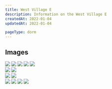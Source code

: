```yaml
---
title: West Village E
description: Information on the West Village E
createdAt: 2022-01-04
updatedAt: 2022-01-04

pageType: dorm
---
```


## Images

<Expandable title="Quad singles" icon="image">
  <div className="grid grid-cols-1 md:grid-cols-2 lg:grid-cols-2 gap-base">
    <Image src={"/housing/west-village-e/quad-singles-a-1.png"} height={1592} width={2120} quality={50} /> 
    <Image src={"/housing/west-village-e/quad-singles-a-2.png"} height={1592} width={2120} quality={50} /> 
    <Image src={"/housing/west-village-e/quad-singles-a-3.png"} height={1592} width={2120} quality={50} /> 
    <Image src={"/housing/west-village-e/quad-singles-a-4.png"} height={1592} width={2120} quality={50} /> 
    <Image src={"/housing/west-village-e/quad-singles-a-5.png"} height={1592} width={2120} quality={50} /> 
  </div>
</Expandable>

<Expandable title="Quad singles" icon="image">
  <div className="grid grid-cols-1 md:grid-cols-2 lg:grid-cols-2 gap-base">
    <Image src={"/housing/west-village-e/quad-singles-b-1.png"} height={1590} width={1188} quality={50} /> 
    <Image src={"/housing/west-village-e/quad-singles-b-2.png"} height={1590} width={1188} quality={50} /> 
  </div>
</Expandable>

<Expandable title="Studio single" icon="image">
  <div className="grid grid-cols-1 md:grid-cols-2 lg:grid-cols-2 gap-base">
    <Image src={"/housing/west-village-e/studio-single1.png"} height={1436} width={2556} quality={50} /> 
    <Image src={"/housing/west-village-e/studio-single2.png"} height={1436} width={2556} quality={50} /> 
  </div>
</Expandable>

<Expandable title="Singles" icon="image">
  <div className="grid grid-cols-1 md:grid-cols-2 lg:grid-cols-2 gap-base">
    <Image src={"/housing/west-village-e/single1.png"} height={1592} width={1182} quality={50} /> 
    <Image src={"/housing/west-village-e/single2.png"} height={1592} width={1182} quality={50} /> 
    <Image src={"/housing/west-village-e/single3.png"} height={1592} width={1182} quality={50} /> 
    <Image src={"/housing/west-village-e/single4.png"} height={1592} width={1182} quality={50} /> 
  </div>
</Expandable>
